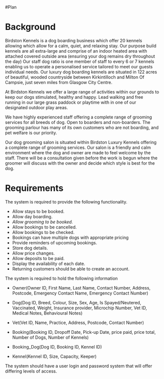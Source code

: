 #Plan

# Background
Birdston Kennels is a dog boarding business which offer 20 kennels allowing which allow for a calm, quiet, and relaxing stay. Our purpose build kennels are all extra-large and comprise of an indoor heated area with attached covered outside area (ensuring your dog remains dry throughout the day) Our staff dog ratio is one member of staff to every 6 or 7 kennels enabling us to operate a personalised service tailored to meet our guests individual needs. Our luxury dog boarding kennels are situated in 122 acres of beautiful, wooded countryside between Kirkintilloch and Milton Of Campsie, just seven miles from Glasgow City Centre.

At Birdston Kennels we offer a large range of activities within our grounds to keep our dogs stimulated, healthy and happy. Lead walking and free running in our large grass paddock or playtime with in one of our designated outdoor play areas.

We have highly experienced staff offering a complete range of grooming services for all breeds of dog. Open to boarders and non-boarders. The grooming parlour has many of its own customers who are not boarding, and pet welfare is our priority.

Our dog grooming salon is situated within Birdston Luxury Kennels offering a complete range of grooming services. Our salon is a friendly and calm environment where the dog and owner are made to feel welcome by the staff. There will be a consultation given before the work is begun where the groomer will discuss with the owner and decide which style is best for the dog.

# Requirements

The system is required to provide the following functionality.

- Allow stays to be booked.
- Allow day boarding.
- *Allow grooming to be booked.*
- Allow bookings to be cancelled.
- Allow bookings to be checked.
- Bookings can have multiple dogs with appropriate pricing
- Provide reminders of upcoming bookings.
- Store dog details.
- Allow price changes.
- Allow deposits to be paid.
- Display the availability of each date.
- Returning customers should be able to create an account.

The system is required to hold the following information

- Owner(Owner ID, First Name, Last Name, Contact Number, Address, Postcode, Emergency Contact Name, Emergency Contact Number)

- Dog(Dog ID, Breed, Colour, Size, Sex, Age, Is Spayed/Neutered, Vaccinated, Weight, Insurance provider, Microchip Number, Vet ID, Medical Notes, Behavioural Notes)

- Vet(Vet ID, Name, Practice, Address, Postcode, Contact Number)

- Booking(Booking ID, Dropoff Date, Pick-up Date, price paid, price total, Number of Dogs, Number of Kennels)

- Booking_Dog(Dog ID, Booking ID, Kennel ID)

- Kennel(Kennel ID, Size, Capacity, Keeper)

The system should have a user login and password system that will offer differing levels of access.